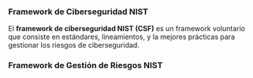 ### Framework de Ciberseguridad NIST

El **framework de ciberseguridad NIST (CSF)** es un framework voluntario que
consiste en estándares, lineamientos, y la mejores prácticas para gestionar los
riesgos de ciberseguridad.

### Framework de Gestión de Riesgos NIST
